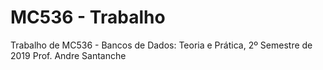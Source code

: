 # MC536 - Trabalho
Trabalho de MC536 - Bancos de Dados: Teoria e Prática, 2º Semestre de 2019
Prof. Andre Santanche
